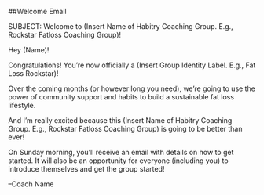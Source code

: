 ##Welcome Email

SUBJECT: Welcome to (Insert Name of Habitry Coaching Group. E.g., Rockstar Fatloss Coaching Group)!

Hey (Name)!

Congratulations! You’re now officially a (Insert Group Identity Label. E.g., Fat Loss Rockstar)!

Over the coming months (or however long you need), we’re going to use the power of community support and habits to build a sustainable fat loss lifestyle.

And I’m really excited because this (Insert Name of Habitry Coaching Group. E.g., Rockstar Fatloss Coaching Group) is going to be better than ever!

On Sunday morning, you’ll receive an email with details on how to get started. It will also be an opportunity for everyone (including you) to introduce themselves and get the group started!

–Coach Name

